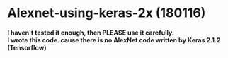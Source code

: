 # Alexnet-using-keras-2x  (180116)


**I haven't tested it enough, then PLEASE use it carefully.**  
**I wrote this code. cause there is no AlexNet code written by Keras 2.1.2 (Tensorflow)** 

